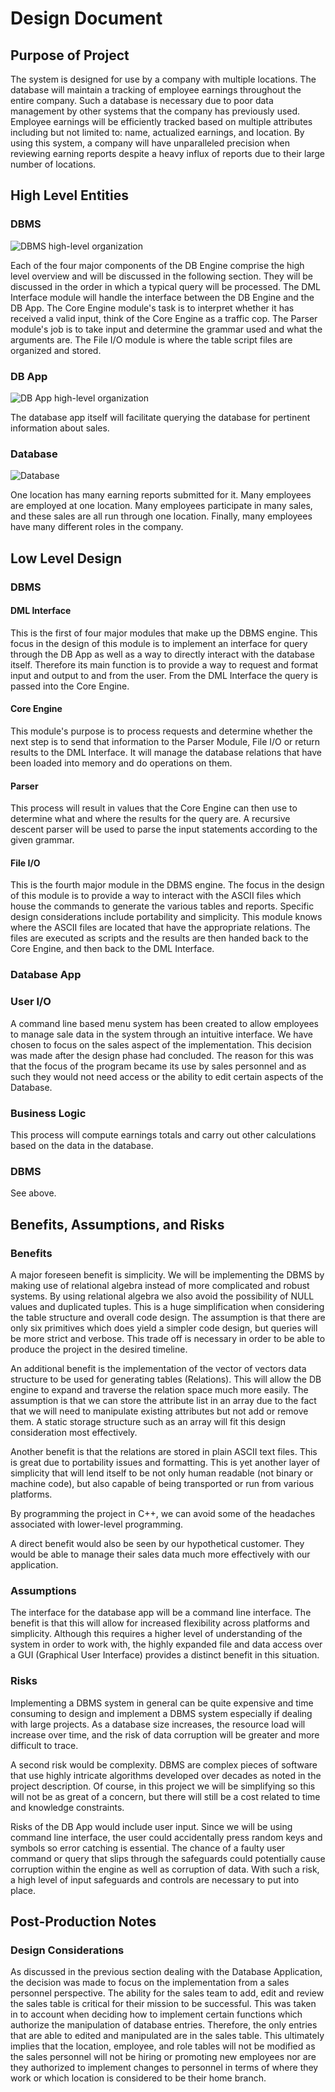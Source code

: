 Design Document
===============

## Purpose of Project

The system is designed for use by a company with multiple locations. The database will maintain a tracking of employee earnings throughout the entire company. Such a database is necessary due to poor data management by other systems that the company has previously used. Employee earnings will be efficiently tracked based on multiple attributes including but not limited to: name, actualized earnings, and location. By using this system, a company will have unparalleled precision when reviewing earning reports despite a heavy influx of reports due to their large number of locations.

## High Level Entities

### DBMS 

![DBMS high-level organization](img/DBMS.png)

Each of the four major components of the DB Engine comprise the high level overview and will be discussed in the following section. They will be discussed in the order in which a typical query will be processed. The DML Interface module will handle the interface between the DB Engine and the DB App. The Core Engine module's task is to interpret whether it has received a valid input, think of the Core Engine as a traffic cop. The Parser module's job is to take input and determine the grammar used and what the arguments are.  The File I/O module is where the table script files are organized and stored. 

### DB App

![DB App high-level organization ](img/DBApp.png)

The database app itself will facilitate querying the database for pertinent information about sales.

### Database

![Database](img/Database.png)

One location has many earning reports submitted for it. Many employees are employed at one location. Many employees participate in many sales, and these sales are all run through one location. Finally, many employees have many different roles in the company.

## Low Level Design

### DBMS

#### DML Interface
This is the first of four major modules that make up the DBMS engine. This focus in the design of this module is to implement an interface for query through the DB App as well as a way to directly interact with the database itself. Therefore its main function is to provide a way to request and format input and output to and from the user. From the DML Interface the query is passed into the Core Engine.

#### Core Engine
This module's purpose is to process requests and determine whether the next step is to send that information to the Parser Module, File I/O or return results to the DML Interface. It will manage the database relations that have been loaded into memory and do operations on them.

#### Parser
This process will result in values that the Core Engine can then use to determine what and where the results for the query are. A recursive descent parser will be used to parse the input statements according to the given grammar.

#### File I/O
This is the fourth major module in the DBMS engine. The focus in the design of this module is to provide a way to interact with the ASCII files which house the commands to generate the various tables and reports. Specific design considerations include portability and simplicity. This module knows where the ASCII files are located that have the appropriate relations. The files are executed as scripts and the results are then handed back to the Core Engine, and then back to the DML Interface.

### Database App

### User I/O
A command line based menu system has been created to allow employees to manage sale data in the system through an intuitive interface. We have chosen to focus on the sales aspect of the implementation. This decision was made after the design phase had concluded. The reason for this was that the focus of the program became its use by sales personnel and as such they would not need access or the ability to edit certain aspects of the Database.

### Business Logic
This process will compute earnings totals and carry out other calculations based on the data in the database.

### DBMS
See above.

## Benefits, Assumptions, and Risks

### Benefits

A major foreseen benefit is simplicity. We will be implementing the DBMS by making use of relational algebra instead of more complicated and robust systems. By using relational algebra we also avoid the possibility of NULL values and duplicated tuples. This is a huge simplification when considering the table structure and overall code design. The assumption is that there are only six primitives which does yield a simpler code design, but queries will be more strict and verbose. This trade off is necessary in order to be able to produce the project in the desired timeline. 

An additional benefit is the implementation of the vector of vectors data structure to be used for generating tables (Relations). This will allow the DB engine to expand and traverse the relation space much more easily. The assumption is that we can store the attribute list in an array due to the fact that we will need to manipulate existing attributes but not add or remove them. A static storage structure such as an array will fit this design consideration most effectively. 

Another benefit is that the relations are stored in plain ASCII text files. This is great due to portability issues and formatting. This is yet another layer of simplicity that will lend itself to be not only human readable (not binary or machine code), but also capable of being transported or run from various platforms.

By programming the project in C++, we can avoid some of the headaches associated with lower-level programming.

A direct benefit would also be seen by our hypothetical customer. They would be able to manage their sales data much more effectively with our application.

### Assumptions

The interface for the database app will be a command line interface. The benefit is that this will allow for increased flexibility across platforms and simplicity. Although this requires a higher level of understanding of the system in order to work with, the highly expanded file and data access over a GUI (Graphical User Interface) provides a distinct benefit in this situation.

### Risks

Implementing a DBMS system in general can be quite expensive and time consuming to design and implement a DBMS system especially if dealing with large projects. As a database size increases, the resource load will increase over time, and the risk of data corruption will be greater and more difficult to trace.

A second risk would be complexity. DBMS are complex pieces of software that use highly intricate algorithms developed over decades as noted in the project description. Of course, in this project we will be simplifying so this will not be as great of a concern, but there will still be a cost related to time and knowledge constraints.

Risks of the DB App would include user input. Since we will be using command line interface, the user could accidentally press random keys and symbols so error catching is essential. The chance of a faulty user command or query that slips through the safeguards could potentially cause corruption within the engine as well as corruption of data. With such a risk, a high level of input safeguards and controls are necessary to put into place.

## Post-Production Notes

### Design Considerations

As discussed in the previous section dealing with the Database Application, the decision was made to focus on the implementation from a sales personnel perspective. The ability for the sales team to add, edit and review the sales table is critical for their mission to be successful. This was taken in to account when deciding how to implement certain functions which authorize the manipulation of database entries. Therefore, the only entries that are able to edited and manipulated are in the sales table. This ultimately implies that the location, employee, and role tables will not be modified as the sales personnel will not be hiring or promoting new employees nor are they authorized to implement changes to personnel in terms of where they work or which location is considered to be their home branch.
